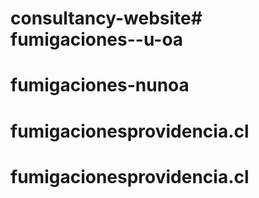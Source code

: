 # consultancy-website# fumigaciones--u-oa
# fumigaciones-nunoa
# fumigacionesprovidencia.cl
# fumigacionesprovidencia.cl
